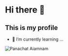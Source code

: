 # Hi there 👋
## This is my profile
- 🌱 I’m currently learning ...

![Panachat Aiamnam](https://scontent.fbkk5-5.fna.fbcdn.net/v/t39.30808-6/271062469_3092926827605536_796839208124672024_n.jpg?_nc_cat=100&ccb=1-5&_nc_sid=730e14&_nc_eui2=AeFKZKlV_JQaZz9yGMoOtejKCwcVRK6N9DkLBxVEro30ORfNZzrYKUJVPLcBQ3YZqquXZcqrbHqUCwQJ1v6rwltn&_nc_ohc=3FeuUUnOcosAX8Ceeoz&tn=4_lNa8XwS_ds3mp4&_nc_ht=scontent.fbkk5-5.fna&oh=00_AT_3VW4gbinGQGikRZJ3hzl27A_p_OI9J1urJETnP2xSVw&oe=61F9B041)
<!--
**panachat/Panachat** is a ✨ _special_ ✨ repository because its `README.md` (this file) appears on your GitHub profile.

Here are some ideas to get you started:

- 🔭 I’m currently working on ...
- 🌱 I’m currently learning ...
- 👯 I’m looking to collaborate on ...
- 🤔 I’m looking for help with ...
- 💬 Ask me about ...
- 📫 How to reach me: ...
- 😄 Pronouns: ...
- ⚡ Fun fact: ...
-->
